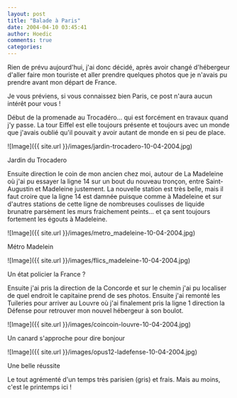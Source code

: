 ```yaml
---
layout: post
title: "Balade à Paris"
date: 2004-04-10 03:45:41
author: Hoedic
comments: true
categories: 
---
```



Rien de prévu aujourd'hui, j'ai donc décidé, après avoir changé d'hébergeur d'aller faire mon touriste et aller prendre quelques photos que je n'avais pu prendre avant mon départ de France.

Je vous préviens, si vous connaissez bien Paris, ce post n'aura aucun intérêt pour vous !

Début de la promenade au Trocadéro... qui est forcément en travaux quand j'y passe. La tour Eiffel est elle toujours présente et toujours avec un monde que j'avais oublié qu'il pouvait y avoir autant de monde en si peu de place.

![Image]({{ site.url }}/images/jardin-trocadero-10-04-2004.jpg)
<div class="photoattrib">Jardin du Trocadero</div>



Ensuite direction le coin de mon ancien chez moi, autour de La Madeleine où j'ai pu essayer la ligne 14 sur un bout du nouveau tronçon, entre Saint-Augustin et Madeleine justement. La nouvelle station est très belle, mais il faut croire que la ligne 14 est damnée puisque comme à Madeleine et sur d'autres stations de cette ligne de nombreuses coulisses de liquide brunatre parsèment les murs fraichement peints... et ça sent toujours fortement les égouts à Madeleine.

![Image]({{ site.url }}/images/metro_madeleine-10-04-2004.jpg)
<div class="photoattrib">Métro Madelein</div>



![Image]({{ site.url }}/images/flics_madeleine-10-04-2004.jpg)
<div class="photoattrib">Un état policier la France ?</div>



Ensuite j'ai pris la direction de la Concorde et sur le chemin j'ai pu localiser de quel endroit le capitaine prend  de ses photos. Ensuite j'ai remonté les Tuileries pour arriver au Louvre où j'ai finalement pris la ligne 1 direction la Défense pour retrouver mon nouvel hébergeur à son boulot.

![Image]({{ site.url }}/images/coincoin-louvre-10-04-2004.jpg)
<div class="photoattrib">Un canard s'approche pour dire bonjour</div>



![Image]({{ site.url }}/images/opus12-ladefense-10-04-2004.jpg)
<div class="photoattrib">Une belle réussite</div>



Le tout agrémenté d'un temps très parisien (gris) et frais. Mais au moins, c'est le printemps ici !